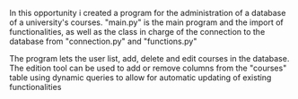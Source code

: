 In this opportunity i created a program for the administration of a database of a university's courses.
"main.py" is the main program and the import of functionalities, as well as the class in charge of the connection to the database from "connection.py" and "functions.py"

The program lets the user list, add, delete and edit courses in the database. The edition tool can be used to add or remove columns from the "courses" table using dynamic queries to allow for automatic updating of existing functionalities
